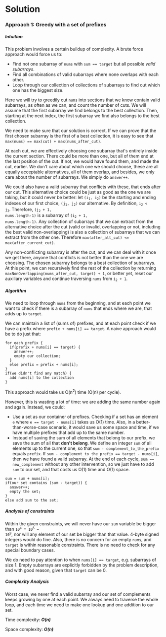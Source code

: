 # Solution
### Approach 1: Greedy with a set of prefixes
##### Intuition

This problem involves a certain buildup of complexity. A brute force approach would force us to:
  - Find not one subarray of `nums` with `sum == target` but all possible *valid subarrays*.
  - Find all combinations of valid subarrays where none overlaps with each other.
  - Loop through our collection of collections of subarrays to find out which one has the biggest size.
  
Here we will try to greedily cut `nums` into sections that we know contain valid subarrays, as often as we can, and count the number of cuts. We will assume that the first subarray we find belongs to the best collection. Then, starting at the next index, the first subarray we find also belongs to the best collection.

We need to make sure that our solution is correct. If we can prove that the first chosen subarray is the first of a best collection, it is easy to see that `max(nums) == max(cut) + max(nums_after_cut)`. 

At each cut, we are effectively choosing one subarray that's entirely inside the current section. There could be more than one, but all of them end at the last position of the cut. If not, we would have found them, and made the cut, earlier. We don't care about which one we should choose, these are all equally acceptable alternatives, all of them overlap, and besides, we only care about the number of subarrays. We simply do `answer++`.

We could also have a valid subarray that conflicts with these, that ends after our cut. This alternative choice could be just as good as the one we are taking, but it could never be better: let <code>(i<sub>1</sub>, i<sub>2</sub>)</code> be the starting and ending indexes of our first choice, <code>(j<sub>1</sub>, j<sub>2</sub>)</code> our alternative. By definition, <code>i<sub>2</sub> < j<sub>2</sub></code>. Therefore, <code>(j<sub>2</sub> + 1, nums.length-1)</code> is a subarray of <code>(i<sub>2</sub> + 1, nums.length-1)</code>. Any collection of subarrays that we can extract from the alternative choice after the cut (valid or invalid, overlapping or not, including the best valid non-overlapping) is also a collection of subarrays that we can extract from the other one. Therefore `max(after_alt_cut) <= max(after_current_cut)`.

Any non-conflicting subarray is after the cut, and we can deal with it once we get there, anyone that conflicts is not better than the one we are choosing. The chosen subarray belongs to a best collection of subarrays. At this point, we can recursively find the rest of the collection by returning `maxNonOverlapping(nums_after_cut, target) + 1`, or better yet, reset our auxiliary variables and continue traversing `nums` from <code>i<sub>2</sub> + 1</code>.
    

##### Algorithm
We need to loop through `nums` from the beginning, and at each point we want to check if there is a subarray of `nums` that ends where we are, that adds up to `target`. 

We can maintain a list of (sums of) prefixes, and at each point check if we have a prefix where `prefix + nums[i] == target`.
A naive approach would be to do just that:
```
for each prefix {
  if(prefix + nums[i] == target) {
    answer++;
    empty our collection;
  }
  else prefix = prefix + nums[i];
}
if(we didn't find any match) {
  add nums[i] to the collection
}
```

This approach would take us O(n<sup>2</sup>) time (O(n) per cycle).

However, this is wasting a lot of time: we are adding the same number again and again. Instead, we could:
- Use a set as our container of prefixes. Checking if a set has an element `e` where `e == target - nums[i]` takes us O(1) time. Also, in a better-than-worse-case scenario, it would save us some space and time, if we have multiple prefixes that add up to the same number.
- Instead of saving the sum of all elements that belong to our prefix, we save the sum of all that **don't belong**. We define an integer `sum` of all elements up to the current one, so that `sum - complement_to_the_prefix` equals `prefix`. If `sum - complement_to_the_prefix == target - nums[i]`, then we have found a valid subarray. At the end of each cycle, `sum == new_complement` without any other intervention, so we just have to add `sum` to our set, and that costs us O(1) time and O(1) space.
```
sum = sum + nums[i];
if(our set contains (sum - target)) {
  answer++;
  empty the set;
}
else add sum to the set;
```

##### Analysis of constraints
Within the given constraints, we will never have our `sum` variable be bigger than <code>10<sup>4</sup> * 10<sup>5</sup> = 10<sup>9</sup></code>, nor will any element of our set be bigger than that value. 4-byte signed integers would do fine. Also, there is no concern for an empty `nums`, and `target` is within reasonable constraints. There is no need to check for any special boundary cases.

We do need to pay attention to when `nums[i] == target`, e.g. subarrays of size 1. Empty subarrays are explicitly forbidden by the problem description, and with good reason, given that `target` can be 0.

##### Complexity Analysis
Worst case, we never find a valid subarray and our set of complements keeps growing by one at each point. We always need to traverse the whole loop, and each time we need to make one lookup and one addition to our set.

Time complexity:  ***O(n)***

Space complexity: ***O(n)***
